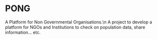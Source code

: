 PONG
====

A Platform for Non Governmental Organisations.\n
A project to develop a platform for NGOs and Institutions to check on population data, share information... etc.

